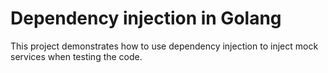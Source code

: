 # Dependency injection in Golang

This project demonstrates how to use dependency injection to inject mock services when testing the code.
